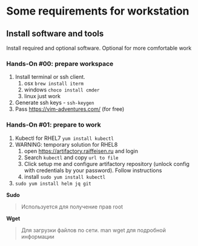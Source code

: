 # Some requirements for workstation

## Install software and tools

Install required and optional software. Optional for more comfortable work

### Hands-On #00: prepare workspace

1. Install terminal or ssh client.
   1. osx `brew install iterm`
   1. windows `choco install cmder`
   1. linux just work
1. Generate ssh keys - `ssh-keygen`
1. Pass https://vim-adventures.com/ (for free)

### Hands-On #01: prepare to work


1. Kubectl for RHEL7 `yum install kubectl`
1. WARNING: temporary solution for RHEL8
    1. open https://artifactory.raiffeisen.ru and login
    1. Search `kubectl` and copy `url to file`
    1. Click setup me and configure artifactory repository (unlock config with credentials by your password). Follow instructions
    3. install `sudo yum install kubectl`
1. `sudo yum install helm jq git`

**Sudo**
> Используется для получение прав root

**Wget**
> Для загрузки файлов по сети. man wget для подробной информации 


